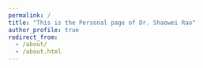 ```yaml
---
permalink: /
title: "This is the Personal page of Dr. Shaowei Rao"
author_profile: true
redirect_from: 
  - /about/
  - /about.html
---
```

